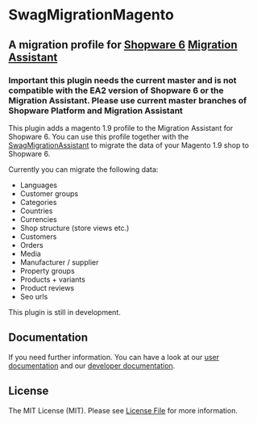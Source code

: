 # SwagMigrationMagento

## A migration profile for [Shopware 6](https://github.com/shopware/platform) [Migration Assistant](https://github.com/shopware/SwagMigrationAssistant)

### Important this plugin needs the current master and is not compatible with the EA2 version of Shopware 6 or the Migration Assistant. Please use current master branches of Shopware Platform and Migration Assistant

This plugin adds a magento 1.9 profile to the Migration Assistant for Shopware 6. You can use this profile together with the 
[SwagMigrationAssistant](https://github.com/shopware/SwagMigrationAssistant) to migrate the data of your Magento 1.9 shop to Shopware 6.

Currently you can migrate the following data:
- Languages
- Customer groups
- Categories
- Countries
- Currencies
- Shop structure (store views etc.)
- Customers
- Orders
- Media
- Manufacturer / supplier
- Property groups
- Products + variants
- Product reviews
- Seo urls

This plugin is still in development.

## Documentation

If you need further information. You can have a look at our [user documentation](https://docs.shopware.com/en/migration-en/Migrationprocess?category=migration-en) and our [developer documentation](https://docs.shopware.com/en/shopware-platform-dev-en/internals/plugins/shopware-migration-assistant).

## License

The MIT License (MIT). Please see [License File](LICENSE) for more information.
